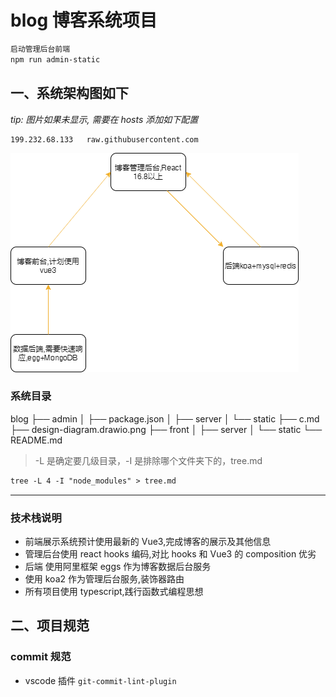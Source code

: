 # blog 博客系统项目

```md
启动管理后台前端
npm run admin-static
```

## 一、系统架构图如下

_tip: 图片如果未显示, 需要在 hosts 添加如下配置_

```
199.232.68.133   raw.githubusercontent.com
```

![](./design-diagram.drawio.png)

### 系统目录

blog
├── admin
│ ├── package.json
│ ├── server
│ └── static
├── c.md
├── design-diagram.drawio.png
├── front
│ ├── server
│ └── static
└── README.md

> -L 是确定要几级目录，-I 是排除哪个文件夹下的，tree.md

```md
tree -L 4 -I "node_modules" > tree.md
```

---

### 技术栈说明

- 前端展示系统预计使用最新的 Vue3,完成博客的展示及其他信息
- 管理后台使用 react hooks 编码,对比 hooks 和 Vue3 的 composition 优劣
- 后端 使用阿里框架 eggs 作为博客数据后台服务
- 使用 koa2 作为管理后台服务,装饰器路由
- 所有项目使用 typescript,践行函数式编程思想

## 二、项目规范

### commit 规范

- vscode 插件 `git-commit-lint-plugin`
